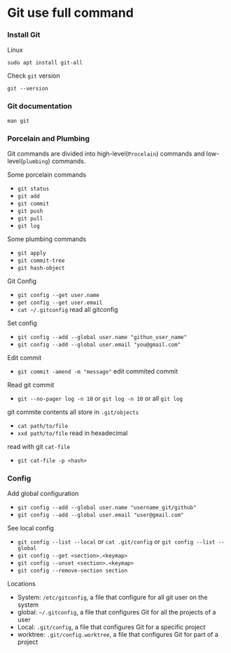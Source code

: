 <!-- @format -->

# Git use full command

### Install Git

Linux

```
sudo apt install git-all
```

Check `git` version

```
git --version
```

### Git documentation

```
man git
```

### Porcelain and Plumbing

Git commands are divided into high-level(`Procelain`) commands and
low-level(`plumbing`) commands.

Some porcelain commands

- `git status`
- `git add`
- `git commit`
- `git push`
- `git pull`
- `git log`

Some plumbing commands

- `git apply`
- `git commit-tree`
- `git hash-object`

Git Config

- `git config --get user.name`
- `get config --get user.email`
- `cat ~/.gitconfig` read all gitconfig

Set config

- `git config --add --global user.name "githun_user_name"`
- `git config --add --global user.email "you@gmail.com"`

Edit commit

- `git commit -amend -m "message"` edit commited commit

Read git commit

- `git --no-pager log -n 10` or `git log -n 10` or all `git log`

git commite contents all store in `.git/objects`

- `cat path/to/file`
- `xxd path/to/file` read in hexadecimal

read with git `cat-file`

- `git cat-file -p <hash>`

### Config

Add global configuration

- `git config --add --global user.name "username_git/github"`
- `git config --add --global user.email "user@gmail.com"`

See local config

- `git config --list --local` or `cat .git/config` or
  `git config --list --global`
- `git config --get <section>.<keymap>`
- `git config --unset <section>.<keymap>`
- `git config --remove-section section`

Locations

- System: `/etc/gitconfig`, a file that configure for all git user on the system
- global: `~/.gitconfig`, a file that configures Git for all the projects of a
  user
- Local: `.git/config`, a file that configures Git for a specific project
- worktree: `.git/config.worktree`, a file that configures Git for part of a
  project
